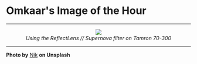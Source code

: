 # Omkaar's Image of the Hour

---

<div align="center">

<a href="https://unsplash.com/photos/palm-fronds-against-a-sunset-sky-3ZMkvC45R_E">
  <img src="https://images.unsplash.com/photo-1753249583495-fce56b7321b6?crop=entropy&cs=tinysrgb&fit=max&fm=jpg&ixid=M3w3NjA2Nzh8MHwxfHJhbmRvbXx8fHx8fHx8fDE3NTQwODIwMDB8&ixlib=rb-4.1.0&q=80&w=1080" style="max-width:100%; height:auto;">
</a>

<br>
<i>Using the ReflectLens // Supernova filter on Tamron 70-300</i>

</div>

---

**Photo by** [Nik](https://unsplash.com/@helloimnik) **on Unsplash**
